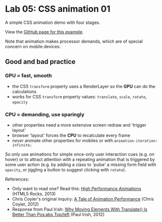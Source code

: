 # Lab 05: CSS animation 01

A simple CSS animation demo with four stages.

View the [GitHub page for this example](https://ctec3905.github.io/05-lab-css-animation/).

Note that animation makes processor demands, which are of special concern on mobile devices:

## Good and bad practice

### GPU = fast, smooth

- the CSS `transform` property uses a RenderLayer so the **GPU** can do the calculations
- works for CSS `transform` property values: `translate`, `scale`, `rotate`, `opacity`

### CPU = demanding, use sparingly

- other properties need a more extensive screen redraw and 'trigger layout'
- browser 'layout' forces the **CPU** to recalculate every frame
- *never* animate other properties for mobiles or with `animation-iteration: infinite;`

So only use animations for simple once-only user interaction cues (e.g. on hover) or to attract attention with a repeating animation that is triggered by some user action (e.g. by adding a class to 'pulse' a missing form field with `opacity`, or jiggling a button to suggest clicking with `rotate`).

References:

- Only want to read one? Read this: [High Performance Animations](https://www.html5rocks.com/en/tutorials/speed/high-performance-animations/) (HTML5 Rocks, 2013)
- Chris Coyier's original inquiry: [A Tale of Animation Performance](https://css-tricks.com/tale-of-animation-performance/) (Chris Coyier, 2012)
- Response from Paul Irish: [Why Moving Elements With Translate() Is Better Than Pos:abs Top/left](https://www.paulirish.com/2012/why-moving-elements-with-translate-is-better-than-posabs-topleft/) (Paul Irish, 2012)
